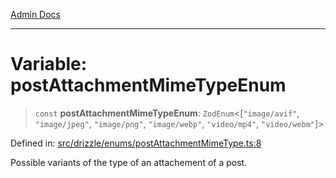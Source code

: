 [Admin Docs](/)

***

# Variable: postAttachmentMimeTypeEnum

> `const` **postAttachmentMimeTypeEnum**: `ZodEnum`\<\[`"image/avif"`, `"image/jpeg"`, `"image/png"`, `"image/webp"`, `"video/mp4"`, `"video/webm"`\]\>

Defined in: [src/drizzle/enums/postAttachmentMimeType.ts:8](https://github.com/PalisadoesFoundation/talawa-api/blob/c34688c69eb12a5eb721ebc8a0cd60b53e5fbf81/src/drizzle/enums/postAttachmentMimeType.ts#L8)

Possible variants of the type of an attachement of a post.
